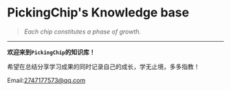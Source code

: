 # PickingChip's Knowledge base

> _Each chip constitutes a phase of growth._
***
**欢迎来到`PickingChip`的知识库！**

希望在总结分享学习成果的同时记录自己的成长，学无止境，多多指教！

Email:2747177573@qq.com





